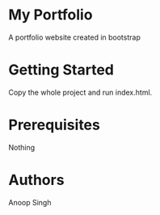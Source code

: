 # My Portfolio
A portfolio website created in bootstrap

# Getting Started
Copy the whole project and run index.html.

# Prerequisites
Nothing

# Authors
Anoop Singh
